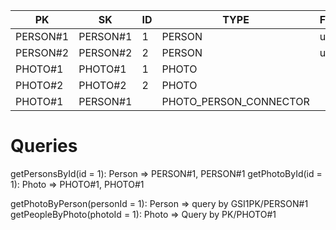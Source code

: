 | PK       | SK       | ID  | **TYPE**               | FirstName | LastName | S3Path  | GSI1PK   | GSI1SK  | dimensions |
| -------- | -------- | --- | ---------------------- | --------- | -------- | ------- | -------- | ------- | ---------- |
| PERSON#1 | PERSON#1 | 1   | PERSON                 | user1     | adams    |         |          |         |            |
| PERSON#2 | PERSON#2 | 2   | PERSON                 | user2     | simson   |         |          |         |            |
| PHOTO#1  | PHOTO#1  | 1   | PHOTO                  |           |          | /test/1 |          |         |            |
| PHOTO#2  | PHOTO#2  | 2   | PHOTO                  |           |          | /test/2 |          |         |            |
| PHOTO#1  | PERSON#1 |     | PHOTO_PERSON_CONNECTOR |           |          |         | PERSON#1 | PHOTO#1 | {top/left} |

# Queries

getPersonsById(id = 1): Person => PERSON#1, PERSON#1
getPhotoById(id = 1): Photo => PHOTO#1, PHOTO#1

getPhotoByPerson(personId = 1): Person => query by GSI1PK/PERSON#1
getPeopleByPhoto(photoId = 1): Photo => Query by PK/PHOTO#1
